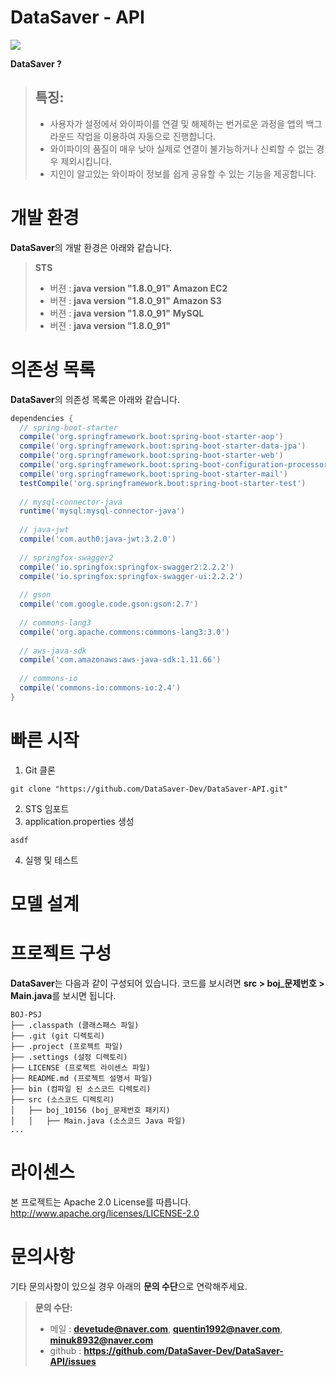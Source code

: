 # DataSaver - API

[![](https://github.com/DataSaver-Dev/DataSaver-API/blob/master/images/logo.png)](https://github.com/DataSaver-Dev/DataSaver-API)

**DataSaver ?**
> ## **특징:**
> - 사용자가 설정에서 와이파이를 연결 및 해제하는 번거로운 과정을 앱의 백그라운드 작업을 이용하여 자동으로 진행합니다.
> - 와이파이의 품질이 매우 낮아 실제로 연결이 불가능하거나 신뢰할 수 없는 경우 제외시킵니다.
> - 지인이 알고있는 와이파이 정보를 쉽게 공유할 수 있는 기능을 제공합니다.


# 개발 환경
**DataSaver**의 개발 환경은 아래와 같습니다.
> **STS**
> - 버젼 : **java version "1.8.0_91"**
> **Amazon EC2**
> - 버젼 : **java version "1.8.0_91"**
> **Amazon S3**
> - 버젼 : **java version "1.8.0_91"**
> **MySQL**
> - 버젼 : **java version "1.8.0_91"**

# 의존성 목록
**DataSaver**의 의존성 목록은 아래와 같습니다.
```build.gradle
dependencies {
  // spring-boot-starter
  compile('org.springframework.boot:spring-boot-starter-aop')
  compile('org.springframework.boot:spring-boot-starter-data-jpa')
  compile('org.springframework.boot:spring-boot-starter-web')
  compile('org.springframework.boot:spring-boot-configuration-processor')
  compile('org.springframework.boot:spring-boot-starter-mail')
  testCompile('org.springframework.boot:spring-boot-starter-test')
  
  // mysql-connector-java
  runtime('mysql:mysql-connector-java')
	
  // java-jwt
  compile('com.auth0:java-jwt:3.2.0')
  
  // springfox-swagger2
  compile('io.springfox:springfox-swagger2:2.2.2')
  compile('io.springfox:springfox-swagger-ui:2.2.2')
  
  // gson
  compile('com.google.code.gson:gson:2.7')
  
  // commons-lang3
  compile('org.apache.commons:commons-lang3:3.0')
  
  // aws-java-sdk
  compile('com.amazonaws:aws-java-sdk:1.11.66')
  
  // commons-io
  compile('commons-io:commons-io:2.4')
}
```
# 빠른 시작
1) Git 클론
```text
git clone "https://github.com/DataSaver-Dev/DataSaver-API.git"
```
2) STS 임포트
3) application.properties 생성
```application.properties
asdf
```
4) 실행 및 테스트

# 모델 설계

# 프로젝트 구성
**DataSaver**는 다음과 같이 구성되어 있습니다. 코드를 보시려면 **src > boj_문제번호 > Main.java**를 보시면 됩니다.
```text
BOJ-PSJ
├── .classpath (클래스패스 파일)
├── .git (git 디렉토리)
├── .project (프로젝트 파일)
├── .settings (설정 디렉토리)
├── LICENSE (프로젝트 라이센스 파일)
├── README.md (프로젝트 설명서 파일)
├── bin (컴파일 된 소스코드 디렉토리)
├── src (소스코드 디렉토리)
│   ├── boj_10156 (boj_문제번호 패키지)
│   │   ├── Main.java (소스코드 Java 파일)
...
```

# 라이센스
본 프로젝트는 Apache 2.0 License를 따릅니다. http://www.apache.org/licenses/LICENSE-2.0

# 문의사항
기타 문의사항이 있으실 경우 아래의 **문의 수단**으로 연락해주세요.
> **문의 수단:**
> - 메일 : **devetude@naver.com**, **quentin1992@naver.com**, **minuk8932@naver.com**
> - github : **https://github.com/DataSaver-Dev/DataSaver-API/issues**
